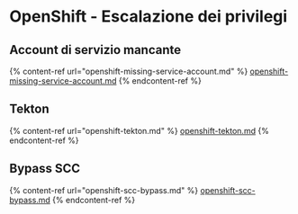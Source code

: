 # OpenShift - Escalazione dei privilegi

## Account di servizio mancante

{% content-ref url="openshift-missing-service-account.md" %}
[openshift-missing-service-account.md](openshift-missing-service-account.md)
{% endcontent-ref %}

## Tekton

{% content-ref url="openshift-tekton.md" %}
[openshift-tekton.md](openshift-tekton.md)
{% endcontent-ref %}

## Bypass SCC

{% content-ref url="openshift-scc-bypass.md" %}
[openshift-scc-bypass.md](openshift-scc-bypass.md)
{% endcontent-ref %}
